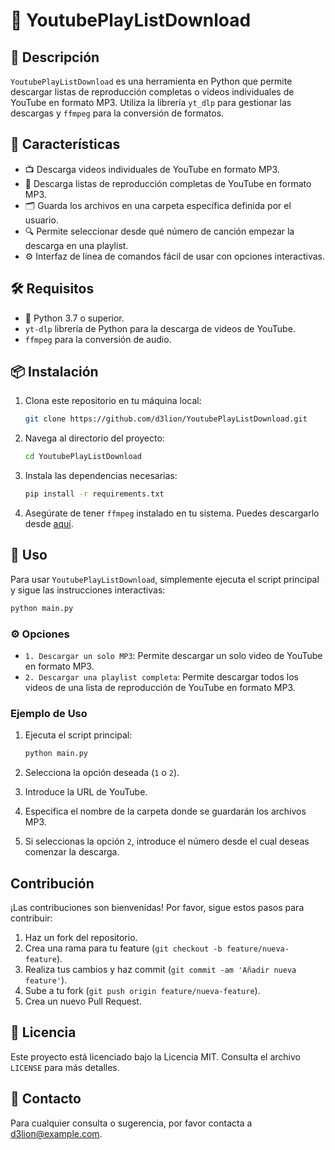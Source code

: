 # 🎵 YoutubePlayListDownload

## 📄 Descripción

`YoutubePlayListDownload` es una herramienta en Python que permite descargar listas de reproducción completas o videos individuales de YouTube en formato MP3. Utiliza la librería `yt_dlp` para gestionar las descargas y `ffmpeg` para la conversión de formatos.

## 🌟 Características

- 📺 Descarga videos individuales de YouTube en formato MP3.
- 📜 Descarga listas de reproducción completas de YouTube en formato MP3.
- 🗂️ Guarda los archivos en una carpeta específica definida por el usuario.
- 🔍 Permite seleccionar desde qué número de canción empezar la descarga en una playlist.
- ⚙️ Interfaz de línea de comandos fácil de usar con opciones interactivas.

## 🛠️ Requisitos

- 🐍 Python 3.7 o superior.
- `yt-dlp` librería de Python para la descarga de videos de YouTube.
- `ffmpeg` para la conversión de audio.

## 📦 Instalación

1. Clona este repositorio en tu máquina local:

   ```bash
   git clone https://github.com/d3lion/YoutubePlayListDownload.git
   ```

2. Navega al directorio del proyecto:

   ```bash
   cd YoutubePlayListDownload
   ```

3. Instala las dependencias necesarias:

   ```bash
   pip install -r requirements.txt
   ```

4. Asegúrate de tener `ffmpeg` instalado en tu sistema. Puedes descargarlo desde [aquí](https://ffmpeg.org/download.html).

## 🚀 Uso

Para usar `YoutubePlayListDownload`, simplemente ejecuta el script principal y sigue las instrucciones interactivas:

```bash
python main.py
```

### ⚙️ Opciones

- `1. Descargar un solo MP3`: Permite descargar un solo video de YouTube en formato MP3.
- `2. Descargar una playlist completa`: Permite descargar todos los videos de una lista de reproducción de YouTube en formato MP3.

### Ejemplo de Uso

1. Ejecuta el script principal:
   ```bash
   python main.py
   ```

2. Selecciona la opción deseada (`1` o `2`).
3. Introduce la URL de YouTube.
4. Especifica el nombre de la carpeta donde se guardarán los archivos MP3.
5. Si seleccionas la opción `2`, introduce el número desde el cual deseas comenzar la descarga.

## Contribución

¡Las contribuciones son bienvenidas! Por favor, sigue estos pasos para contribuir:

1. Haz un fork del repositorio.
2. Crea una rama para tu feature (`git checkout -b feature/nueva-feature`).
3. Realiza tus cambios y haz commit (`git commit -am 'Añadir nueva feature'`).
4. Sube a tu fork (`git push origin feature/nueva-feature`).
5. Crea un nuevo Pull Request.

## 📜 Licencia

Este proyecto está licenciado bajo la Licencia MIT. Consulta el archivo `LICENSE` para más detalles.

## 📧 Contacto

Para cualquier consulta o sugerencia, por favor contacta a d3lion@example.com.
